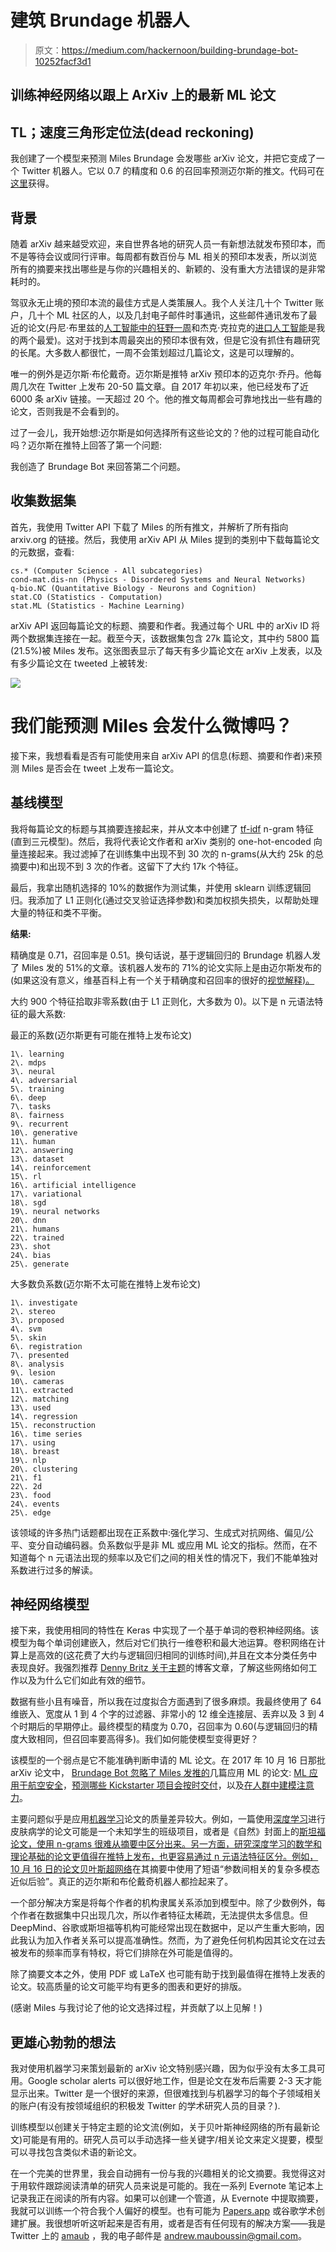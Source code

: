 # 建筑 Brundage 机器人

> 原文：<https://medium.com/hackernoon/building-brundage-bot-10252facf3d1>

## 训练神经网络以跟上 ArXiv 上的最新 ML 论文

## TL；速度三角形定位法(dead reckoning)

我创建了一个模型来预测 Miles Brundage 会发哪些 arXiv 论文，并把它变成了一个 Twitter 机器人。它以 0.7 的精度和 0.6 的召回率预测迈尔斯的推文。代码可在[这里](https://github.com/amauboussin/arxiv-twitterbot)获得。

## 背景

随着 arXiv 越来越受欢迎，来自世界各地的研究人员一有新想法就发布预印本，而不是等待会议或同行评审。每周都有数百份与 ML 相关的预印本发表，所以浏览所有的摘要来找出哪些是与你的兴趣相关的、新颖的、没有重大方法错误的是非常耗时的。

驾驭永无止境的预印本流的最佳方式是人类策展人。我个人关注几十个 Twitter 账户，几十个 ML 社区的人，以及几封电子邮件时事通讯，这些邮件通讯发布了最近的论文(丹尼·布里兹的[人工智能中的狂野一周](https://www.getrevue.co/profile/wildml)和杰克·克拉克的[进口人工智能](https://jack-clark.net/)是我的两个最爱)。这对于找到本周最突出的预印本很有效，但是它没有抓住有趣研究的长尾。大多数人都很忙，一周不会策划超过几篇论文，这是可以理解的。

唯一的例外是迈尔斯·布伦戴奇。迈尔斯是推特 arXiv 预印本的迈克尔·乔丹。他每周几次在 Twitter 上发布 20-50 篇文章。自 2017 年初以来，他已经发布了近 6000 条 arXiv 链接。一天超过 20 个。他的推文每周都会可靠地找出一些有趣的论文，否则我是不会看到的。

过了一会儿，我开始想:迈尔斯是如何选择所有这些论文的？他的过程可能自动化吗？迈尔斯在推特上回答了第一个问题:

我创造了 Brundage Bot 来回答第二个问题。

## 收集数据集

首先，我使用 Twitter API 下载了 Miles 的所有推文，并解析了所有指向 arxiv.org 的链接。然后，我使用 arXiv API 从 Miles 提到的类别中下载每篇论文的元数据，查看:

```
cs.* (Computer Science - All subcategories)
cond-mat.dis-nn (Physics - Disordered Systems and Neural Networks)
q-bio.NC (Quantitative Biology - Neurons and Cognition)
stat.CO (Statistics - Computation)
stat.ML (Statistics - Machine Learning)
```

arXiv API 返回每篇论文的标题、摘要和作者。我通过每个 URL 中的 arXiv ID 将两个数据集连接在一起。截至今天，该数据集包含 27k 篇论文，其中约 5800 篇(21.5%)被 Miles 发布。这张图表显示了每天有多少篇论文在 arXiv 上发表，以及有多少篇论文在 tweeted 上被转发:

![](img/8dafa9dcdb70e73ba00779420ca48012.png)

# 我们能预测 Miles 会发什么微博吗？

接下来，我想看看是否有可能使用来自 arXiv API 的信息(标题、摘要和作者)来预测 Miles 是否会在 tweet 上发布一篇论文。

## 基线模型

我将每篇论文的标题与其摘要连接起来，并从文本中创建了 [tf-idf](https://en.wikipedia.org/wiki/Tf%E2%80%93idf) n-gram 特征(直到三元模型)。然后，我将代表论文作者和 arXiv 类别的 one-hot-encoded 向量连接起来。我过滤掉了在训练集中出现不到 30 次的 n-grams(从大约 25k 的总摘要中)和出现不到 3 次的作者。这留下了大约 17k 个特征。

最后，我拿出随机选择的 10%的数据作为测试集，并使用 sklearn 训练逻辑回归。我添加了 L1 正则化(通过交叉验证选择参数)和类加权损失损失，以帮助处理大量的特征和类不平衡。

**结果:**

精确度是 0.71，召回率是 0.51。换句话说，基于逻辑回归的 Brundage 机器人发了 Miles 发的 51%的文章。该机器人发布的 71%的论文实际上是由迈尔斯发布的(如果这没有意义，维基百科上有一个关于精确度和召回率的很好的[视觉解释)。](https://en.wikipedia.org/wiki/Precision_and_recall)

大约 900 个特征拾取非零系数(由于 L1 正则化，大多数为 0)。以下是 n 元语法特征的最大系数:

最正的系数(迈尔斯更有可能在推特上发布论文)

```
1\. learning
2\. mdps
3\. neural
4\. adversarial
5\. training
6\. deep
7\. tasks
8\. fairness
9\. recurrent
10\. generative
11\. human
12\. answering
13\. dataset
14\. reinforcement
15\. rl
16\. artificial intelligence
17\. variational
18\. sgd
19\. neural networks
20\. dnn
21\. humans
22\. trained
23\. shot
24\. bias
25\. generate
```

大多数负系数(迈尔斯不太可能在推特上发布论文)

```
1\. investigate
2\. stereo
3\. proposed
4\. svm
5\. skin
6\. registration
7\. presented
8\. analysis
9\. lesion
10\. cameras
11\. extracted
12\. matching
13\. used
14\. regression
15\. reconstruction
16\. time series
17\. using
18\. breast
19\. nlp
20\. clustering
21\. f1
22\. 2d
23\. food
24\. events
25\. edge
```

该领域的许多热门话题都出现在正系数中:强化学习、生成式对抗网络、偏见/公平、变分自动编码器。负系数似乎是非 ML 或应用 ML 论文的指标。然而，在不知道每个 n 元语法出现的频率以及它们之间的相关性的情况下，我们不能单独对系数进行过多的解读。

## 神经网络模型

接下来，我使用相同的特性在 Keras 中实现了一个基于单词的卷积神经网络。该模型为每个单词创建嵌入，然后对它们执行一维卷积和最大池运算。卷积网络在计算上是高效的(这花费了大约与逻辑回归相同的训练时间),并且在文本分类任务中表现良好。我强烈推荐 [Denny Britz 关于主题](http://www.wildml.com/2015/11/understanding-convolutional-neural-networks-for-nlp/)的博客文章，了解这些网络如何工作以及为什么它们如此有效的细节。

数据有些小且有噪音，所以我在过度拟合方面遇到了很多麻烦。我最终使用了 64 维嵌入、宽度从 1 到 4 个字的过滤器、非常小的 12 维全连接层、丢弃以及 3 到 4 个时期后的早期停止。最终模型的精度为 0.70，召回率为 0.60(与逻辑回归的精度大致相同，但召回率要高得多)。我们如何能使模型变得更好？

该模型的一个弱点是它不能准确判断申请的 ML 论文。在 2017 年 10 月 16 日那批 arXiv 论文中， [Brundage Bot 忽略了 Miles 发推的](https://twitter.com/BrundageBot/status/919787416461938688)几篇应用 ML 的论文: [ML 应用于航空安全](https://arxiv.org/abs/1710.04749)，[预测哪些 Kickstarter 项目会按时交付](https://arxiv.org/abs/1710.04743)，以及[在人群中建模注意力](https://arxiv.org/abs/1710.04689)。

主要问题似乎是应用[机器学习](https://hackernoon.com/tagged/machine-learning)论文的质量差异较大。例如，一篇使用[深度学习](https://hackernoon.com/tagged/deep-learning)进行皮肤病学的论文可能是一个未知学生的班级项目，或者是《自然》封面上的[斯坦福论文，使用 n-grams 很难从摘要中区分出来。另一方面，研究深度学习的数学和理论基础的论文更值得在推特上发布，也更容易通过 n 元语法特征区分。例如，10 月 16 日的论文](https://www.nature.com/nature/journal/v542/n7639/full/nature21056.html)[贝叶斯超网络](https://arxiv.org/abs/1710.04759)在其摘要中使用了短语“参数间相关的复杂多模态近似后验”。真正的迈尔斯和布伦戴奇机器人都捡起来了。

一个部分解决方案是将每个作者的机构隶属关系添加到模型中。除了少数例外，每个作者在数据集中只出现几次，所以作者特征太稀疏，无法提供太多信息。但 DeepMind、谷歌或斯坦福等机构可能经常出现在数据中，足以产生重大影响，因此我认为加入作者关系可以提高准确性。然而，为了避免任何机构因其论文在过去被发布的频率而享有特权，将它们排除在外可能是值得的。

除了摘要文本之外，使用 PDF 或 LaTeX 也可能有助于找到最值得在推特上发表的论文。较高质量的论文可能平均有更多的图表和更好的排版。

(感谢 Miles 与我讨论了他的论文选择过程，并贡献了以上见解！)

## 更雄心勃勃的想法

我对使用机器学习来策划最新的 arXiv 论文特别感兴趣，因为似乎没有太多工具可用。Google scholar alerts 可以很好地工作，但是论文在发布后需要 2-3 天才能显示出来。Twitter 是一个很好的来源，但很难找到与机器学习的每个子领域相关的账户(有没有按领域组织的积极发 Twitter 的学术研究人员的目录？).

训练模型以创建关于特定主题的论文流(例如，关于贝叶斯神经网络的所有最新论文)可能是有用的。研究人员可以手动选择一些关键字/相关论文来定义提要，模型可以寻找包含类似术语的新论文。

在一个完美的世界里，我会自动拥有一份与我的兴趣相关的论文摘要。我觉得这对于用软件跟踪阅读清单的研究人员来说是可能的。我在一系列 Evernote 笔记本上记录我正在阅读的所有内容。如果可以创建一个管道，从 Evernote 中提取摘要，我就可以训练一个符合我个人偏好的模型。也有可能为 [Papers.app](https://www.readcube.com/papers/) 或谷歌学术创建扩展。我很想听听这听起来是否有用，或者是否有任何现有的解决方案——我是 Twitter 上的 [amaub](https://twitter.com/amaub) ，我的电子邮件是 andrew.mauboussin@gmail.com。